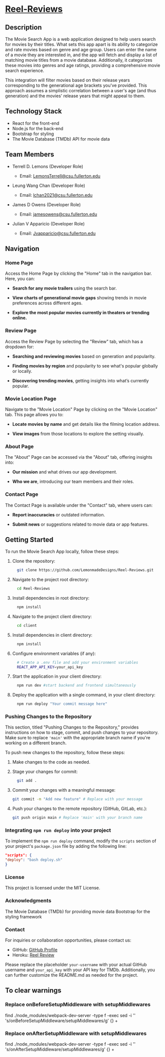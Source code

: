 # [Reel-Reviews](https://reelreviews.info/)

## Description

The Movie Search App is a web application designed to help users search for movies by their titles. What sets this app apart is its ability to categorize and rate movies based on genre and age group. Users can enter the name of a movie they are interested in, and the app will fetch and display a list of matching movie titles from a movie database. Additionally, it categorizes these movies into genres and age ratings, providing a comprehensive movie search experience.

This integration will filter movies based on their release years corresponding to the generational age brackets you've provided. This approach assumes a simplistic correlation between a user's age (and thus generation) and the movies' release years that might appeal to them.

## Technology Stack

- React for the front-end
- Node.js for the back-end
- Bootstrap for styling
- The Movie Database (TMDb) API for movie data

## Team Members

- Terrell D. Lemons (Developer Role)
  - Email: <LemonsTerrell@csu.fullerton.edu>

- Leung Wang Chan (Developer Role)
  - Email: <lchan2021@csu.fullerton.edu>

- James D Owens (Developer Role)
  - Email: <jamesowens@csu.fullerton.edu>

- Julian V Apparicio (Developer Role)
  - Email: <Jvapparicio@csu.fullerton.edu>

## Navigation

### Home Page

Access the Home Page by clicking the "Home" tab in the navigation bar. Here, you can:

- **Search for any movie trailers** using the search bar.

- **View charts of generational movie gaps** showing trends in movie preferences across different ages.

- **Explore the most popular movies currently in theaters or trending online.**

### Review Page

Access the Review Page by selecting the "Review" tab, which has a dropdown for:

- **Searching and reviewing movies** based on generation and popularity.

- **Finding movies by region** and popularity to see what's popular globally or locally.

- **Discovering trending movies**, getting insights into what’s currently popular.

### Movie Location Page

Navigate to the "Movie Location" Page by clicking on the "Movie Location" tab. This page allows you to:

- **Locate movies by name** and get details like the filming location address.
  
- **View images** from those locations to explore the setting visually.

### About Page

The "About" Page can be accessed via the "About" tab, offering insights into:

- **Our mission** and what drives our app development.

- **Who we are**, introducing our team members and their roles.

### Contact Page

The Contact Page is available under the "Contact" tab, where users can:

- **Report inaccuracies** or outdated information.
  
- **Submit news** or suggestions related to movie data or app features.

## Getting Started

To run the Movie Search App locally, follow these steps:

1. Clone the repository:

    ```bash
      git clone https://github.com/LemonmadeDesigns/Reel-Reviews.git
    ```

2. Navigate to the project root directory:

    ```bash
      cd Reel-Reviews
    ```

3. Install dependencies in root directory:

    ```bash
      npm install
    ```

4. Navigate to the project client directory:

    ```bash
      cd client
    ```

5. Install dependencies in client directory:

    ```bash
      npm install
    ```

6. Configure environment variables (if any):

    ```bash
      # Create a .env file and add your environment variables
      REACT_APP_API_KEY=your_api_key
    ```

7. Start the application in your client directory:

    ```bash
      npm run dev #start backend and frontend simultaneously
    ```

8. Deploy the application with a single command, in your client directory:

    ```bash
      npm run deploy "Your commit message here"
    ```

### Pushing Changes to the Repository

This section, titled "Pushing Changes to the Repository," provides instructions on how to stage, commit, and push changes to your repository. Make sure to replace `'main'` with the appropriate branch name if you're working on a different branch.

To push new changes to the repository, follow these steps:

1. Make changes to the code as needed.

2. Stage your changes for commit:

    ```bash
      git add .
    ```

3. Commit your changes with a meaningful message:

    ```bash
    git commit -m "Add new feature" # Replace with your message
    ```

4. Push your changes to the remote repository (GitHub, GitLab, etc.):

    ```bash
    git push origin main # Replace 'main' with your branch name
    ```

### Integrating `npm run deploy` into your project

To implement the `npm run deploy` command, modify the `scripts` section of your project's `package.json` file by adding the following line:

   ```json
  "scripts": {
  "deploy": "bash deploy.sh"
  }
  ```

### License

This project is licensed under the MIT License.

### Acknowledgments

The Movie Database (TMDb) for providing movie data
Bootstrap for the styling framework

### Contact

For inquiries or collaboration opportunities, please contact us:

- GitHub: [GitHub Profile](https://github.com/LemonmadeDesigns/Reel-Reviews)
- Heroku: [Reel Review](https://reel-reviews-f48354ff4a5a.herokuapp.com/#/Region_Reviews)

Please replace the placeholder `your-username` with your actual GitHub username and `your_api_key` with your API key for TMDb. Additionally, you can further customize the README.md as needed for the project.

## To clear warnings

### Replace onBeforeSetupMiddleware with setupMiddlewares

find ./node_modules/webpack-dev-server -type f -exec sed -i '' 's/onBeforeSetupMiddleware/setupMiddlewares/g' {} +

### Replace onAfterSetupMiddleware with setupMiddlewares

find ./node_modules/webpack-dev-server -type f -exec sed -i '' 's/onAfterSetupMiddleware/setupMiddlewares/g' {} +
